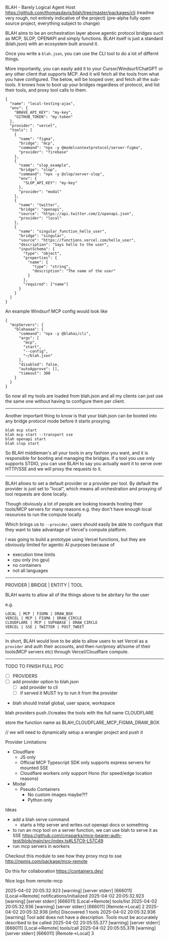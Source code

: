 BLAH - Barely Logical Agent Host
https://github.com/thomasdavis/blah/tree/master/packages/cli (readme very rough, not entirely indicative of the project)
(pre-alpha fully open source project, everything subject to change)

BLAH aims to be an orchestration layer above agentic protocol bridges such as MCP, SLOP, OPENAPI and simply functions. BLAH itself is just a standard (blah.json) with an ecosystem built around it.

Once you write a `blah.json`, you can use the CLI tool to do a lot of differnt things.

More importantly, you can easily add it to your Cursor/Windsurf/ChatGPT or any other client that supports MCP. And it will fetch all the tools from what you have configured. The below, will be looped over, and fetch all the sub-tools. It knows how to boot up your bridges regardless of protocol, and list their tools, and proxy tool calls to them.

```
{
  "name": "local-testing-ajax",
  "env": {
    "BRAVE_API_KEY": "my-key",
    "GITHUB_TOKEN": "my-token"
  },
  "provider": "vercel",
  "tools": [
    {
      "name": "figma",
      "bridge": "mcp",
      "command": "npx -y @modelcontextprotocol/server-figma",
      "provider": "firebase"
    },
    {
      "name": "slop_example",
      "bridge": "slop",
      "command": "npx -y @slop/server-slop",
      "env": {
        "SLOP_API_KEY": "my-key"
      },
      "provider": "modal"
    },
    {
      "name": "twitter",
      "bridge": "openapi",
      "source": "https://api.twitter.com/2/openapi.json",
      "provider": "local"
    },
    {
      "name": "singular_function_hello_user",
      "bridge": "singular",
      "source": "https://functions.vercel.com/hello_user",
      "description": "Says hello to the user",
      "inputSchema": {
        "type": "object",
        "properties": {
          "name": {
            "type": "string",
            "description": "The name of the user"
          }
        },
        "required": ["name"]
      }
    }
  ]
}
```

An example Windsurf MCP config would look like

```
{
  "mcpServers": {
    "blahaaaa": {
      "command": "npx -y @blahai/cli",
      "args": [
        "mcp",
        "start",
        "--config",
        "~/blah.json"
      ],
      "disabled": false,
      "autoApprove": [],
      "timeout": 300
    }
  }
}
```

So now all my tools are loaded from blah.json and all my clients can just use the same one without having to configure them per client.

---

Another important thing to know is that your blah.json can be booted into any bridge protocol mode before it starts proxying.

```
blah mcp start
blah mcp start --transport sse
blah openapi start
blah slop start
```

So BLAH middleman's all your tools in any fashion you want, and it is responsible for booting and managing the bridges. If a tool you use only supports STDIO, you can use BLAH to say you actually want it to serve over HTTP/SSE and we will proxy the requests to it.

---

BLAH allows to set a default provider or a provider per tool. By default the provider is just set to "local", which means all orchestration and proxying of tool requests are done locally.

Though obviously a lot of people are looking towards hosting their tools/MCP servers for many reasons e.g. they don't have enough local resources to run the compute locally

Which brings us to `--provider`, users should easily be able to configure that they want to take advantage of Vercel's compute platform.

I was going to build a prototype using Vercel functions, but they are obviously limited for agentic AI purposes because of

- execution time limits
- cpu only (no gpu)
- no containers
- not all languages

---

PROVIDER | BRIDGE | ENTITY | TOOL

BLAH wants to allow all of the things above to be abritary for the user

e.g.

```
LOCAL | MCP | FIGMA | DRAW_BOX
VERCEL | MCP | FIGMA | DRAW_CIRCLE
CLOUDFLARE | MCP | SUPABASE | DRAW_CIRCLE
VERCEL | SSE | TWITTER | POST_TWEET
```

---

In short, BLAH would love to be able to allow users to set Vercel as a `provider` and auth their accounts, and then run/proxy all/some of their tools(MCP servers etc) through Vercel/Cloudflare compute.

---

TODO TO FINISH FULL POC

- [ ] PROVIDERS
- [ ] add provider option to blah.json
  - [ ] add provider to cli
  - [ ] if served it MUST try to run it from the provider
- blah should install global, user space, workspace

blah providers push
//creates the tools with the full name CLOUDFLARE

store the function name as
BLAH_CLOUDFLARE_MCP_FIGMA_DRAW_BOX

// we will need to dynamically setup a wrangler project and push it

Provider Limitations

- Cloudflare
  - JS only
  - Official MCP Typescript SDK only supports express servers for mounted SSE
  - Cloudflare workers only support Hono (for speed/edge location reasons)
- Modal
  - Pseudo Containers
    - No custom images maybe?!?
    - Python only

Ideas

- add a blah serve command
  - starts a http server and writes out openapi docs or something
- to run an mcp tool on a server function, we can use blah to serve it as SSE
  https://github.com/cmsparks/mcp-bearer-auth-test/blob/main/src/index.ts#L57C9-L57C49
- run mcp servers in workers

Checkout this module to see how they proxy mcp to sse
http://npmjs.com/package/mcp-remote

Do this for collaboration
https://containers.dev/

Nice logs from remote-mcp

2025-04-02 20:05:32.923 [warning] [server stderr] [666011] [Local→Remote] notifications/initialized
2025-04-02 20:05:32.923 [warning] [server stderr] [666011] [Local→Remote] tools/list
2025-04-02 20:05:32.936 [warning] [server stderr] [666011] [Remote→Local] 2
2025-04-02 20:05:32.936 [info] Discovered 1 tools
2025-04-02 20:05:32.936 [warning] Tool add does not have a description. Tools must be accurately described to be called
2025-04-02 20:05:55.377 [warning] [server stderr] [666011] [Local→Remote] tools/call
2025-04-02 20:05:55.378 [warning] [server stderr] [666011] [Remote→Local] 3
